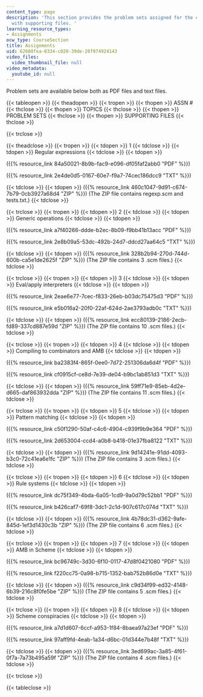 ```yaml
---
content_type: page
description: 'This section provides the problem sets assigned for the course along
  with supporting files. '
learning_resource_types:
- Assignments
ocw_type: CourseSection
title: Assignments
uid: 62688fea-0334-c020-39de-28f974924143
video_files:
  video_thumbnail_file: null
video_metadata:
  youtube_id: null
---
```


Problem sets are available below both as PDF files and text files.

{{< tableopen >}}
{{< theadopen >}}
{{< tropen >}}
{{< thopen >}}
ASSN #
{{< thclose >}}
{{< thopen >}}
TOPICS
{{< thclose >}}
{{< thopen >}}
PROBLEM SETS
{{< thclose >}}
{{< thopen >}}
SUPPORTING FILES
{{< thclose >}}

{{< trclose >}}

{{< theadclose >}}
{{< tropen >}}
{{< tdopen >}}
1
{{< tdclose >}}
{{< tdopen >}}
Regular expressions
{{< tdclose >}}
{{< tdopen >}}


({{% resource_link 84a50021-8b9b-fac9-e096-df05faf2abb0 "PDF" %}})

({{% resource_link 2e4de0d5-0167-60e7-f9a7-74cec186dcc9 "TXT" %}})


{{< tdclose >}}
{{< tdopen >}}
({{% resource_link 460c1047-9d91-c674-7b79-0cb3927a68d4 "ZIP" %}}) (The ZIP file contains regexp.scm and tests.txt.)
{{< tdclose >}}

{{< trclose >}}
{{< tropen >}}
{{< tdopen >}}
2
{{< tdclose >}}
{{< tdopen >}}
Generic operations
{{< tdclose >}}
{{< tdopen >}}


({{% resource_link a7f40266-ddde-b2ec-8b09-f9bb41b13acc "PDF" %}})

({{% resource_link 2e8b09a5-53dc-492b-24d7-ddcd27aa64c5 "TXT" %}})


{{< tdclose >}}
{{< tdopen >}}
({{% resource_link 328b2b94-270d-744d-600b-ca5e1de2625f "ZIP" %}}) (The ZIP file contains 3 .scm files.)
{{< tdclose >}}

{{< trclose >}}
{{< tropen >}}
{{< tdopen >}}
3
{{< tdclose >}}
{{< tdopen >}}
Eval/apply interpreters
{{< tdclose >}}
{{< tdopen >}}


({{% resource_link 2eae6e77-7cec-f833-26eb-b03dc75475d3 "PDF" %}})

({{% resource_link e5b016a2-20f0-22af-624d-2ae3793adb0c "TXT" %}})


{{< tdclose >}}
{{< tdopen >}}
({{% resource_link ecc80139-2186-2ecb-fd89-337cd887e59d "ZIP" %}}) (The ZIP file contains 10 .scm files.)
{{< tdclose >}}

{{< trclose >}}
{{< tropen >}}
{{< tdopen >}}
4
{{< tdclose >}}
{{< tdopen >}}
Compiling to combinators and AMB
{{< tdclose >}}
{{< tdopen >}}


({{% resource_link ba2383f4-865f-0ee0-7d72-251306da6d4f "PDF" %}})

({{% resource_link cf0915cf-ce8d-7e39-de04-b9bc1ab851d3 "TXT" %}})


{{< tdclose >}}
{{< tdopen >}}
({{% resource_link 59ff71e9-85eb-4d2e-d665-daf863932dda "ZIP" %}}) (The ZIP file contains 11 .scm files.)
{{< tdclose >}}

{{< trclose >}}
{{< tropen >}}
{{< tdopen >}}
5
{{< tdclose >}}
{{< tdopen >}}
Pattern matching
{{< tdclose >}}
{{< tdopen >}}


({{% resource_link c50f1290-50af-c4c6-4904-c939f9b9e364 "PDF" %}})

({{% resource_link 2d653004-ccd4-a0b8-b418-01e37fba8122 "TXT" %}})


{{< tdclose >}}
{{< tdopen >}}
({{% resource_link 9d14241e-91dd-4093-b3c0-72c41ea6e1fc "ZIP" %}}) (The ZIP file contains 3 .scm files.)
{{< tdclose >}}

{{< trclose >}}
{{< tropen >}}
{{< tdopen >}}
6
{{< tdclose >}}
{{< tdopen >}}
Rule systems
{{< tdclose >}}
{{< tdopen >}}


({{% resource_link dc75f349-4bda-6a05-1cd9-9a0d79c52bb1 "PDF" %}})

({{% resource_link b426caf7-69f8-3dc1-2c1d-907c617c074d "TXT" %}})


{{< tdclose >}}
{{< tdopen >}}
({{% resource_link 4b78dc31-d362-9afe-845d-1ef3d1430c3b "ZIP" %}}) (The ZIP file contains 6 .scm files.)
{{< tdclose >}}

{{< trclose >}}
{{< tropen >}}
{{< tdopen >}}
7
{{< tdclose >}}
{{< tdopen >}}
AMB in Scheme
{{< tdclose >}}
{{< tdopen >}}


({{% resource_link bc96749c-3d30-6f10-0117-47d8f0421080 "PDF" %}})

({{% resource_link f220cc75-0a98-b715-1352-bab752b86d0e "TXT" %}})


{{< tdclose >}}
{{< tdopen >}}
({{% resource_link c9d34f99-ed32-4148-6b39-216c8f0fe5be "ZIP" %}}) (The ZIP file contains 5 .scm files.)
{{< tdclose >}}

{{< trclose >}}
{{< tropen >}}
{{< tdopen >}}
8
{{< tdclose >}}
{{< tdopen >}}
Scheme conspiracies
{{< tdclose >}}
{{< tdopen >}}


({{% resource_link a7d1d607-6ccf-a953-1f84-8baea97a23ef "PDF" %}})

({{% resource_link 97aff9fd-4eab-1a34-d6bc-01d344e7b48f "TXT" %}})


{{< tdclose >}}
{{< tdopen >}}
({{% resource_link 3ed699ac-3a85-4f61-0f7a-7a73b495a59f "ZIP" %}}) (The ZIP file contains 4 .scm files.)
{{< tdclose >}}

{{< trclose >}}

{{< tableclose >}}